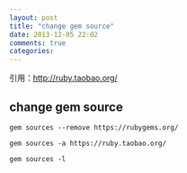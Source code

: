 ```yaml
---
layout: post
title: "change gem source"
date: 2013-12-05 22:02
comments: true
categories: 
---
```

引用：http://ruby.taobao.org/
## change gem source ##
`gem sources --remove https://rubygems.org/`

`gem sources -a https://ruby.taobao.org/`

`gem sources -l`
